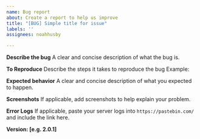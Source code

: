 ```yaml
---
name: Bug report
about: Create a report to help us improve
title: "[BUG] Simple title for issue"
labels: ''
assignees: noahhusby

---
```


**Describe the bug**
A clear and concise description of what the bug is.

**To Reproduce**
Describe the steps it takes to reproduce the bug Example:

**Expected behavior**
A clear and concise description of what you expected to happen.

**Screenshots**
If applicable, add screenshots to help explain your problem.

**Error Logs**
If applicable, paste your server logs into `https://pastebin.com/` and include the link here.

**Version: [e.g. 2.0.1]**
